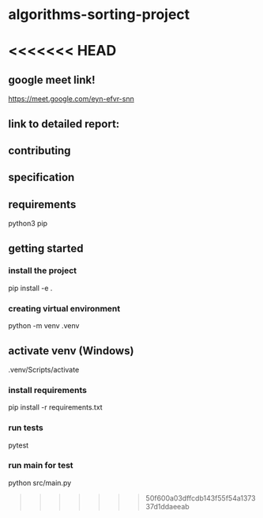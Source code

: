 # algorithms-sorting-project
<<<<<<< HEAD
=======

## google meet link!

https://meet.google.com/eyn-efvr-snn

## link to detailed report:

## contributing

## specification

## requirements

python3
pip

## getting started

### install the project

pip install -e .

### creating virtual environment

python -m venv .venv

## activate venv (Windows)

.venv/Scripts/activate

### install requirements

pip install -r requirements.txt

### run tests

pytest

### run main for test

python src/main.py
>>>>>>> 50f600a03dffcdb143f55f54a137337d1ddaeeab
